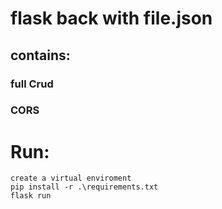 # flask back with file.json
## contains:
### full Crud 
### CORS




# Run:
    create a virtual enviroment
    pip install -r .\requirements.txt
    flask run